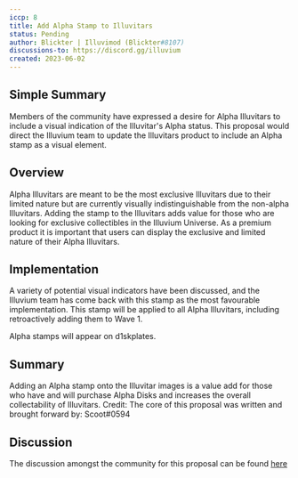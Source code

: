 ```yaml
---
iccp: 8
title: Add Alpha Stamp to Illuvitars
status: Pending
author: Blickter | Illuvimod (Blickter#8107)
discussions-to: https://discord.gg/illuvium
created: 2023-06-02
---
```


## Simple Summary
Members of the community have expressed a desire for Alpha Illuvitars to include a visual indication of the Illuvitar's Alpha status. This proposal would direct the Illuvium team to update the Illuvitars product to include an  Alpha stamp as a visual element.

## Overview
Alpha Illuvitars are meant to be the most exclusive Illuvitars due to their limited nature but are currently visually indistinguishable from the non-alpha Illuvitars. Adding the stamp to the Illuvitars adds value for those who are looking for exclusive collectibles in the Illuvium Universe. As a premium product it is important that users can display the exclusive and limited nature of their Alpha Illuvitars. 

## Implementation
A variety of potential visual indicators have been discussed, and the Illuvium team has come back with this stamp as the most favourable implementation. This stamp will be applied to all Alpha Illuvitars, including retroactively adding them to Wave 1.

Alpha stamps will appear on d1skplates.

## Summary
Adding an Alpha stamp onto the Illuvitar images is a value add for those who have and will purchase Alpha Disks and increases the overall collectability of Illuvitars.
Credit: The core of this proposal was written and brought forward by: Scoot#0594

## Discussion
The discussion amongst the community for this proposal can be found
[here](https://discord.com/channels/760344898200666112/1114179146487189555/1114179146487189555)
